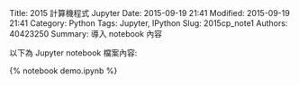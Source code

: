 Title: 2015 計算機程式 Jupyter
Date: 2015-09-19 21:41
Modified: 2015-09-19 21:41
Category: Python
Tags: Jupyter, IPython
Slug: 2015cp_note1
Authors: 40423250
Summary: 導入 notebook 內容

以下為 Jupyter notebook 檔案內容:

{% notebook demo.ipynb %}



